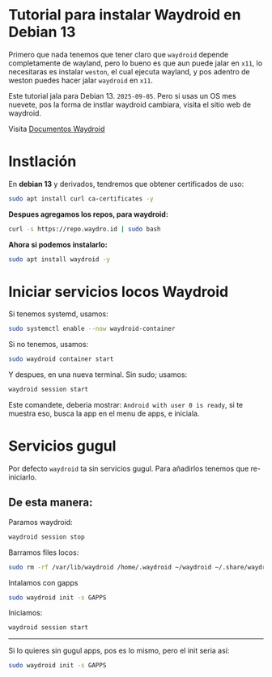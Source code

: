 # Tutorial para instalar Waydroid en Debian 13

Primero que nada tenemos que tener claro que `waydroid` depende completamente de wayland, pero lo bueno es que aun puede jalar en `x11`, lo necesitaras es instalar `weston`, el cual ejecuta wayland, y pos adentro de weston puedes hacer jalar `waydroid` en `x11`.

Este tutorial jala para Debian 13. `2025-09-05`. Pero si usas un OS mes nuevete, pos la forma de instlar waydroid cambiara, visita el sitio web de waydroid. 

Visita [Documentos Waydroid](https://docs.waydro.id)


# Instlación 
En **debian 13** y derivados, tendremos que obtener certificados de uso:
```bash
sudo apt install curl ca-certificates -y
```

**Despues agregamos los repos, para waydroid:**
```bash
curl -s https://repo.waydro.id | sudo bash
```

**Ahora si podemos instalarlo:**
```bash
sudo apt install waydroid -y
```

# Iniciar servicios locos Waydroid

Si tenemos systemd, usamos:
```bash
sudo systemctl enable --now waydroid-container
```

Si no tenemos, usamos:
```bash
sudo waydroid container start
```

Y despues, en una nueva terminal. Sin sudo; usamos:
```bash
waydroid session start
```

Este comandete, deberia mostrar: `Android with user 0 is ready`, si te muestra eso, busca la app en el menu de apps, e iniciala.


# Servicios gugul
Por defecto `waydroid` ta sin servicios gugul. Para añadirlos tenemos que re-iniciarlo.

## De esta manera:

Paramos waydroid:
```bash
waydroid session stop
```

Barramos files locos:
```bash
sudo rm -rf /var/lib/waydroid /home/.waydroid ~/waydroid ~/.share/waydroid ~/.local/share/applications/*aydroid* ~/.local/share/waydroid
```

Intalamos con gapps
```bash
sudo waydroid init -s GAPPS
```

Iniciamos:
```bash
waydroid session start
```

----

Si lo quieres sin gugul apps, pos es lo mismo, pero el init seria así:
```bash
sudo waydroid init -s GAPPS
```

